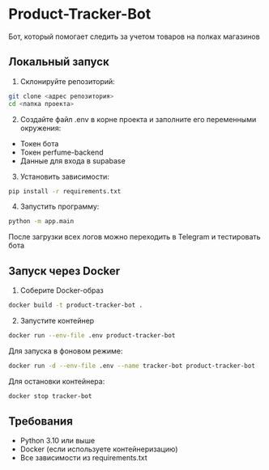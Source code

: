# Product-Tracker-Bot
Бот, который помогает следить за учетом товаров на полках магазинов

## Локальный запуск

1. Склонируйте репозиторий:
```bash
git clone <адрес репозитория>
cd <папка проекта>
```

2. Создайте файл .env в корне проекта и заполните его переменными окружения:

- Токен бота
- Токен perfume-backend
- Данные для входа в supabase

3. Установить зависимости:
```bash
pip install -r requirements.txt
```

4. Запустить программу:
```bash
python -m app.main
```

После загрузки всех логов можно переходить в Telegram и тестировать бота

## Запуск через Docker

1. Соберите Docker-образ
```bash
docker build -t product-tracker-bot .
```

2. Запустите контейнер
```bash
docker run --env-file .env product-tracker-bot
```

Для запуска в фоновом режиме:
```bash
docker run -d --env-file .env --name tracker-bot product-tracker-bot
```

Для остановки контейнера:
```bash
docker stop tracker-bot
```

## Требования

- Python 3.10 или выше
- Docker (если используете контейнеризацию)
- Все зависимости из requirements.txt
